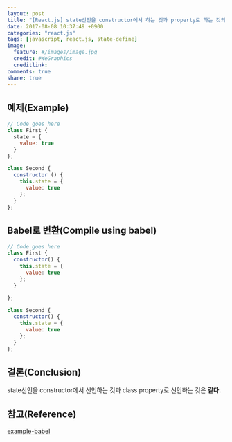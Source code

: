 ```yaml
---
layout: post
title: "[React.js] state선언을 constructor에서 하는 것과 property로 하는 것의 차이(Difference to define state in constructor or using property)"
date: 2017-08-08 10:37:49 +0900
categories: "react.js"
tags: [javascript, react.js, state-define]
image:
  feature: #/images/image.jpg
  credit: #WeGraphics
  creditlink: 
comments: true
share: true
---
```


## 예제(Example)

```js
// Code goes here
class First {
  state = {
    value: true
  }
};

class Second {
  constructor () {
    this.state = {
      value: true
    };
  }
};
```

## Babel로 변환(Compile using babel)
```js
// Code goes here
class First {
  constructor() {
    this.state = {
      value: true
    };
  }

};

class Second {
  constructor() {
    this.state = {
      value: true
    };
  }
};
```

## 결론(Conclusion)
state선언을 constructor에서 선언하는 것과 class property로 선언하는 것은 **같다.**

## 참고(Reference)
[example-babel](https://babeljs.io/repl/#?babili=false&evaluate=true&lineWrap=false&presets=react%2Cstage-0&targets=&browsers=&builtIns=false&debug=false&code_lz=PTAEGEHsBMFNQOaVgZ1AC1gJ1gKAMYA2AhimgGICWWKALqAN66ih3G3wC8jzLoAbsUIBXWAC5QtLKN4BfXLIDcuAiTKgAyrHyQAdtB4sduutPy1IWUAAoAlIb610lFADo2HUNyZ8-gkeKS0ni-SnIKykA&experimental=false&loose=false&spec=false)
